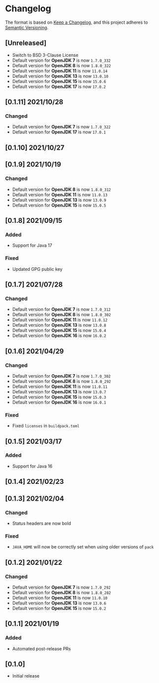 # Changelog
The format is based on [Keep a Changelog](https://keepachangelog.com/en/1.0.0/),
and this project adheres to [Semantic Versioning](https://semver.org/spec/v2.0.0.html).

## [Unreleased]
* Switch to BSD 3-Clause License
* Default version for **OpenJDK 7** is now `1.7.0_332`
* Default version for **OpenJDK 8** is now `1.8.0_322`
* Default version for **OpenJDK 11** is now `11.0.14`
* Default version for **OpenJDK 13** is now `13.0.10`
* Default version for **OpenJDK 15** is now `15.0.6`
* Default version for **OpenJDK 17** is now `17.0.2`

## [0.1.11] 2021/10/28
### Changed
* Default version for **OpenJDK 7** is now `1.7.0_322`
* Default version for **OpenJDK 17** is now `17.0.1`

## [0.1.10] 2021/10/27

## [0.1.9] 2021/10/19
### Changed
* Default version for **OpenJDK 8** is now `1.8.0_312`
* Default version for **OpenJDK 11** is now `11.0.13`
* Default version for **OpenJDK 13** is now `13.0.9`
* Default version for **OpenJDK 15** is now `15.0.5`

## [0.1.8] 2021/09/15
### Added
* Support for Java 17

### Fixed
* Updated GPG public key

## [0.1.7] 2021/07/28
### Changed
* Default version for **OpenJDK 7** is now `1.7.0_312`
* Default version for **OpenJDK 8** is now `1.8.0_302`
* Default version for **OpenJDK 11** is now `11.0.12`
* Default version for **OpenJDK 13** is now `13.0.8`
* Default version for **OpenJDK 15** is now `15.0.4`
* Default version for **OpenJDK 16** is now `16.0.2`

## [0.1.6] 2021/04/29
### Changed
* Default version for **OpenJDK 7** is now `1.7.0_302`
* Default version for **OpenJDK 8** is now `1.8.0_292`
* Default version for **OpenJDK 11** is now `11.0.11`
* Default version for **OpenJDK 13** is now `13.0.7`
* Default version for **OpenJDK 15** is now `15.0.3`
* Default version for **OpenJDK 16** is now `16.0.1`

### Fixed
* Fixed `licenses` in `buildpack.toml`

## [0.1.5] 2021/03/17
### Added
* Support for Java 16

## [0.1.4] 2021/02/23

## [0.1.3] 2021/02/04
### Changed
* Status headers are now bold

### Fixed
* `JAVA_HOME` will now be correctly set when using older versions of `pack`

## [0.1.2] 2021/01/22
### Changed
* Default version for **OpenJDK 7** is now `1.7.0_292`
* Default version for **OpenJDK 8** is now `1.8.0_282`
* Default version for **OpenJDK 11** is now `11.0.10`
* Default version for **OpenJDK 13** is now `13.0.6`
* Default version for **OpenJDK 15** is now `15.0.2`

## [0.1.1] 2021/01/19
### Added
* Automated post-release PRs

## [0.1.0]
* Initial release
